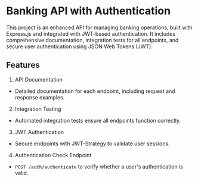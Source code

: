 # Banking API with Authentication
This project is an enhanced API for managing banking operations, built with Express.js and integrated with JWT-based authentication. It includes comprehensive documentation, integration tests for all endpoints, and secure user authentication using JSON Web Tokens (JWT).

## Features
1. API Documentation
* Detailed documentation for each endpoint, including request and response examples.
2. Integration Testing
* Automated integration tests ensure all endpoints function correctly.
3. JWT Authentication
* Secure endpoints with JWT-Strategy to validate user sessions.
4. Authentication Check Endpoint
* `POST /auth/authenticate` to verify whether a user's authentication is valid.

